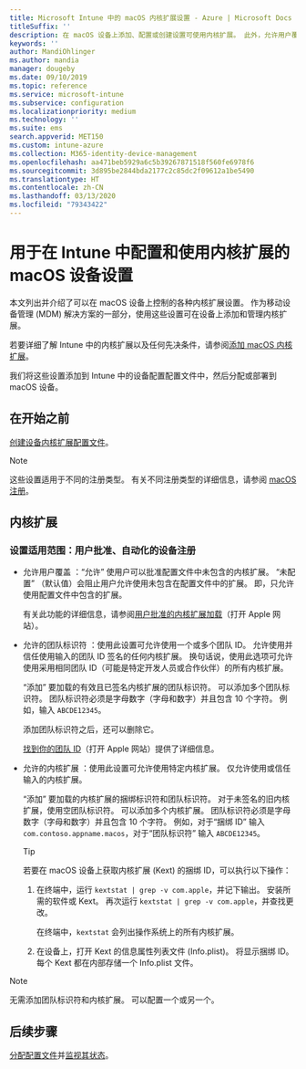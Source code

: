 ```yaml
---
title: Microsoft Intune 中的 macOS 内核扩展设置 - Azure | Microsoft Docs
titleSuffix: ''
description: 在 macOS 设备上添加、配置或创建设置可使用内核扩展。 此外，允许用户覆盖已批准的扩展、允许来自团队标识符的所有扩展或是允许 Microsoft Intune 中的特定扩展或应用。
keywords: ''
author: MandiOhlinger
ms.author: mandia
manager: dougeby
ms.date: 09/10/2019
ms.topic: reference
ms.service: microsoft-intune
ms.subservice: configuration
ms.localizationpriority: medium
ms.technology: ''
ms.suite: ems
search.appverid: MET150
ms.custom: intune-azure
ms.collection: M365-identity-device-management
ms.openlocfilehash: aa471beb5929a6c5b39267871518f560fe6978f6
ms.sourcegitcommit: 3d895be2844bda2177c2c85dc2f09612a1be5490
ms.translationtype: HT
ms.contentlocale: zh-CN
ms.lasthandoff: 03/13/2020
ms.locfileid: "79343422"
---
```

# <a name="macos-device-settings-to-configure-and-use-kernel-extensions-in-intune"></a>用于在 Intune 中配置和使用内核扩展的 macOS 设备设置



本文列出并介绍了可以在 macOS 设备上控制的各种内核扩展设置。 作为移动设备管理 (MDM) 解决方案的一部分，使用这些设置可在设备上添加和管理内核扩展。

若要详细了解 Intune 中的内核扩展以及任何先决条件，请参阅[添加 macOS 内核扩展](kernel-extensions-overview-macos.md)。

我们将这些设置添加到 Intune 中的设备配置配置文件中，然后分配或部署到 macOS 设备。

## <a name="before-you-begin"></a>在开始之前

[创建设备内核扩展配置文件](kernel-extensions-overview-macos.md)。

> [!NOTE]
> 这些设置适用于不同的注册类型。 有关不同注册类型的详细信息，请参阅 [macOS 注册](../enrollment/macos-enroll.md)。

## <a name="kernel-extensions"></a>内核扩展

### <a name="settings-apply-to-user-approved-automated-device-enrollment"></a>设置适用范围：用户批准、自动化的设备注册

- 允许用户覆盖  ：“允许”  使用户可以批准配置文件中未包含的内核扩展。 “未配置”  （默认值）会阻止用户允许使用未包含在配置文件中的扩展。 即，只允许使用配置文件中包含的扩展。

  有关此功能的详细信息，请参阅[用户批准的内核扩展加载](https://developer.apple.com/library/archive/technotes/tn2459/_index.html)（打开 Apple 网站）。

- 允许的团队标识符  ：使用此设置可允许使用一个或多个团队 ID。 允许使用并信任使用输入的团队 ID 签名的任何内核扩展。 换句话说，使用此选项可允许使用采用相同团队 ID（可能是特定开发人员或合作伙伴）的所有内核扩展。

  “添加”  要加载的有效且已签名内核扩展的团队标识符。 可以添加多个团队标识符。 团队标识符必须是字母数字（字母和数字）并且包含 10 个字符。 例如，输入 `ABCDE12345`。

  添加团队标识符之后，还可以删除它。

  [找到你的团队 ID](https://help.apple.com/developer-account/#/dev55c3c710c)（打开 Apple 网站）提供了详细信息。

- 允许的内核扩展  ：使用此设置可允许使用特定内核扩展。 仅允许使用或信任输入的内核扩展。

  “添加”  要加载的内核扩展的捆绑标识符和团队标识符。 对于未签名的旧内核扩展，使用空团队标识符。 可以添加多个内核扩展。 团队标识符必须是字母数字（字母和数字）并且包含 10 个字符。 例如，对于“捆绑 ID”  输入 `com.contoso.appname.macos`，对于“团队标识符”  输入 `ABCDE12345`。

  > [!TIP]
  > 若要在 macOS 设备上获取内核扩展 (Kext) 的捆绑 ID，可以执行以下操作：
  >
  > 1. 在终端中，运行 `kextstat | grep -v com.apple`，并记下输出。 安装所需的软件或 Kext。 再次运行 `kextstat | grep -v com.apple`，并查找更改。
  >
  >    在终端中，`kextstat` 会列出操作系统上的所有内核扩展。 
  >
  > 2. 在设备上，打开 Kext 的信息属性列表文件 (Info.plist)。 将显示捆绑 ID。 每个 Kext 都在内部存储一个 Info.plist 文件。

> [!NOTE]
> 无需添加团队标识符和内核扩展。 可以配置一个或另一个。

## <a name="next-steps"></a>后续步骤

[分配配置文件](device-profile-assign.md)并[监视其状态](device-profile-monitor.md)。
